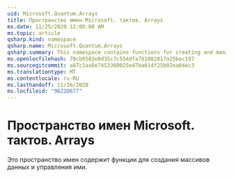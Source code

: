 ```yaml
---
uid: Microsoft.Quantum.Arrays
title: Пространство имен Microsoft. тактов. Arrays
ms.date: 11/25/2020 12:00:00 AM
ms.topic: article
qsharp.kind: namespace
qsharp.name: Microsoft.Quantum.Arrays
qsharp.summary: This namespace contains functions for creating and manipulating arrays of data.
ms.openlocfilehash: 70cb8583e0d35c7c554dfa781082017a25bec197
ms.sourcegitcommit: a87c1aa8e7453360025e47ba614f25b02ea84ec3
ms.translationtype: MT
ms.contentlocale: ru-RU
ms.lasthandoff: 11/26/2020
ms.locfileid: "96220677"
---
```

# <a name="microsoftquantumarrays-namespace"></a>Пространство имен Microsoft. тактов. Arrays

Это пространство имен содержит функции для создания массивов данных и управления ими.

